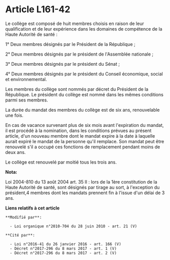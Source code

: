 # Article L161-42

Le collège est composé de huit membres choisis en raison de leur qualification et de leur expérience dans les domaines de
compétence de la Haute Autorité de santé : 

1° Deux membres désignés par le Président de la République ; 

2° Deux membres désignés par le président de l'Assemblée nationale ; 

3° Deux membres désignés par le président du Sénat ; 

4° Deux membres désignés par le président du   Conseil économique, social et environnemental. 

Les membres du collège sont nommés par décret du Président de la République. Le président du collège est nommé dans les mêmes
conditions parmi ses membres. 

La durée du mandat des membres du collège est de six ans, renouvelable une fois. 

En cas de vacance survenant plus de six mois avant l'expiration du mandat, il est procédé à la nomination, dans les
conditions prévues au présent article, d'un nouveau membre dont le mandat expire à la date à laquelle aurait expiré le mandat
de la personne qu'il remplace. Son mandat peut être renouvelé s'il a occupé ces fonctions de remplacement pendant moins de
deux ans. 

Le collège est renouvelé par moitié tous les trois ans.

**Nota:**

Loi 2004-810 du 13 août 2004 art. 35 II : lors de la 1ère constitution de la Haute Autorité de santé, sont désignés par
tirage au sort, à l'exception du président,4 membres dont les mandats prennent fin à l'issue d'un délai de 3 ans.

**Liens relatifs à cet article**

	**Modifié par**:

	  - Loi organique n°2010-704 du 28 juin 2010 - art. 21 (V)

	**Cité par**:

	  - Loi n°2016-41 du 26 janvier 2016 - art. 166 (V)
	  - Décret n°2017-296 du 8 mars 2017 - art. 1 (V)
	  - Décret n°2017-296 du 8 mars 2017 - art. 2 (V)
